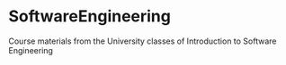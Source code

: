 # SoftwareEngineering
Course materials from the University classes of Introduction to Software Engineering
